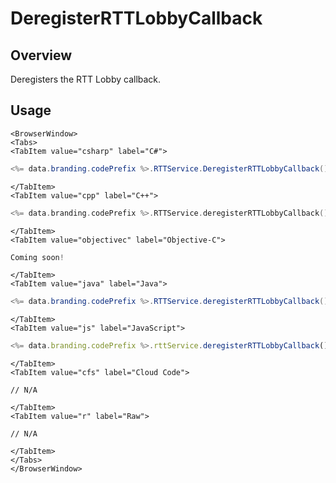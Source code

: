 # DeregisterRTTLobbyCallback
## Overview
Deregisters the RTT Lobby callback.

## Usage

```mdx-code-block
<BrowserWindow>
<Tabs>
<TabItem value="csharp" label="C#">
```

```csharp
<%= data.branding.codePrefix %>.RTTService.DeregisterRTTLobbyCallback();
```

```mdx-code-block
</TabItem>
<TabItem value="cpp" label="C++">
```

```cpp
<%= data.branding.codePrefix %>.RTTService.deregisterRTTLobbyCallback();
```

```mdx-code-block
</TabItem>
<TabItem value="objectivec" label="Objective-C">
```

```objectivec
Coming soon!
```

```mdx-code-block
</TabItem>
<TabItem value="java" label="Java">
```

```java
<%= data.branding.codePrefix %>.RTTService.deregisterRTTLobbyCallback();
```

```mdx-code-block
</TabItem>
<TabItem value="js" label="JavaScript">
```

```javascript
<%= data.branding.codePrefix %>.rttService.deregisterRTTLobbyCallback();
```

```mdx-code-block
</TabItem>
<TabItem value="cfs" label="Cloud Code">
```

```cfscript
// N/A
```

```mdx-code-block
</TabItem>
<TabItem value="r" label="Raw">
```

```cfscript
// N/A
```

```mdx-code-block
</TabItem>
</Tabs>
</BrowserWindow>
```

